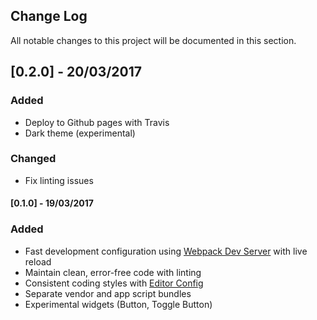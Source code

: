 ## Change Log
All notable changes to this project will be documented in this section.

## [0.2.0] - 20/03/2017
### Added
- Deploy to Github pages with Travis
- Dark theme (experimental)

### Changed
- Fix linting issues

#### [0.1.0] - 19/03/2017
### Added
- Fast development configuration using [Webpack Dev Server](https://github.com/webpack/webpack-dev-server) with live reload
- Maintain clean, error-free code with linting
- Consistent coding styles with [Editor Config](http://editorconfig.org)
- Separate vendor and app script bundles
- Experimental widgets (Button, Toggle Button)